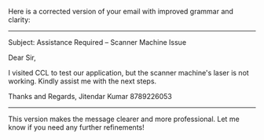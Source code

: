 Here is a corrected version of your email with improved grammar and clarity:


---

Subject: Assistance Required – Scanner Machine Issue

Dear Sir,

I visited CCL to test our application, but the scanner machine's laser is not working.
Kindly assist me with the next steps.

Thanks and Regards,
Jitendar Kumar
8789226053


---

This version makes the message clearer and more professional. Let me know if you need any further refinements!

